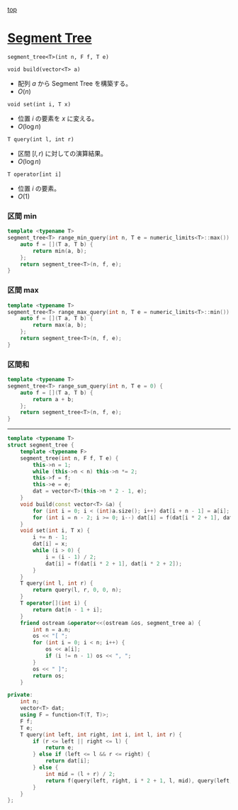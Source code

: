 [top](../lib.md)

# [Segment Tree](./segt.cpp)

`segment_tree<T>(int n, F f, T e)`

`void build(vector<T> a)`
- 配列 $a$ から Segment Tree を構築する。
- $O(n)$

`void set(int i, T x)`
- 位置 $i$ の要素を $x$ に変える。
- $O(\log{n})$

`T query(int l, int r)`
- 区間 $[l, r)$ に対しての演算結果。
- $O(\log{n})$

`T operator[int i]`
- 位置 $i$ の要素。
- $O(1)$

### 区間 min
```cpp
template <typename T>
segment_tree<T> range_min_query(int n, T e = numeric_limits<T>::max()) {
    auto f = [](T a, T b) {
        return min(a, b);
    };
    return segment_tree<T>(n, f, e);
}
```

### 区間 max
```cpp
template <typename T>
segment_tree<T> range_max_query(int n, T e = numeric_limits<T>::min()) {
    auto f = [](T a, T b) {
        return max(a, b);
    };
    return segment_tree<T>(n, f, e);
}
```

### 区間和
```cpp
template <typename T>
segment_tree<T> range_sum_query(int n, T e = 0) {
    auto f = [](T a, T b) {
        return a + b;
    };
    return segment_tree<T>(n, f, e);
}
```

---

```cpp
template <typename T>
struct segment_tree {
    template <typename F>
    segment_tree(int n, F f, T e) {
        this->n = 1;
        while (this->n < n) this->n *= 2;
        this->f = f;
        this->e = e;
        dat = vector<T>(this->n * 2 - 1, e);
    }
    void build(const vector<T> &a) {
        for (int i = 0; i < (int)a.size(); i++) dat[i + n - 1] = a[i];
        for (int i = n - 2; i >= 0; i--) dat[i] = f(dat[i * 2 + 1], dat[i * 2 + 2]);
    }
    void set(int i, T x) {
        i += n - 1;
        dat[i] = x;
        while (i > 0) {
            i = (i - 1) / 2;
            dat[i] = f(dat[i * 2 + 1], dat[i * 2 + 2]);
        }
    }
    T query(int l, int r) {
        return query(l, r, 0, 0, n);
    }
    T operator[](int i) {
        return dat[n - 1 + i];
    }
    friend ostream &operator<<(ostream &os, segment_tree a) {
        int n = a.n;
        os << "[ ";
        for (int i = 0; i < n; i++) {
            os << a[i];
            if (i != n - 1) os << ", ";
        }
        os << " ]";
        return os;
    }

private:
    int n;
    vector<T> dat;
    using F = function<T(T, T)>;
    F f;
    T e;
    T query(int left, int right, int i, int l, int r) {
        if (r <= left || right <= l) {
            return e;
        } else if (left <= l && r <= right) {
            return dat[i];
        } else {
            int mid = (l + r) / 2;
            return f(query(left, right, i * 2 + 1, l, mid), query(left, right, i * 2 + 2, mid, r));
        }
    }
};
```